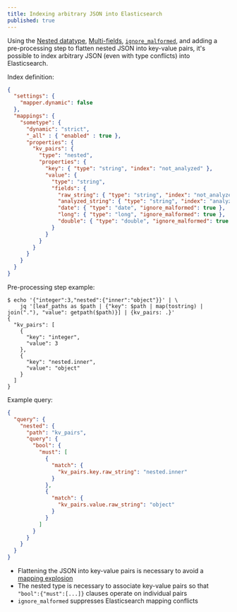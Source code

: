 ```yaml
---
title: Indexing arbitrary JSON into Elasticsearch
published: true
---
```


Using the [Nested datatype][1], [Multi-fields][2], [`ignore_malformed`][3], and adding a pre-processing step to flatten nested JSON into key-value pairs, it's possible to index arbitrary JSON (even with type conflicts) into Elasticsearch.

Index definition:

```json
{
  "settings": {
    "mapper.dynamic": false
  },
  "mappings": {
    "sometype": {
      "dynamic": "strict",
      "_all" : { "enabled" : true },
      "properties": {
        "kv_pairs": {
          "type": "nested",
          "properties": {
            "key": { "type": "string", "index": "not_analyzed" },
            "value": {
              "type": "string",
              "fields": {
                "raw_string": { "type": "string", "index": "not_analyzed" },
                "analyzed_string": { "type": "string", "index": "analyzed" },
                "date": { "type": "date", "ignore_malformed": true },
                "long": { "type": "long", "ignore_malformed": true },
                "double": { "type": "double", "ignore_malformed": true }
              }
            }
          }
        }
      }
    }
  }
}
```

Pre-processing step example:

```
$ echo '{"integer":3,"nested":{"inner":"object"}}' | \
    jq '[leaf_paths as $path | {"key": $path | map(tostring) | join("."), "value": getpath($path)}] | {kv_pairs: .}'
{
  "kv_pairs": [
    {
      "key": "integer",
      "value": 3
    },
    {
      "key": "nested.inner",
      "value": "object"
    }
  ]
}
```

Example query:

```json
{
  "query": {
    "nested": {
      "path": "kv_pairs",
      "query": {
        "bool": {
          "must": [
            {
              "match": {
                "kv_pairs.key.raw_string": "nested.inner"
              }
            },
            {
              "match": {
                "kv_pairs.value.raw_string": "object"
              }
            }
          ]
        }
      }
    }
  }
}
```

- Flattening the JSON into key-value pairs is necessary to avoid a [mapping explosion][4]
- The nested type is necessary to associate key-value pairs so that `"bool":{"must":[...]}` clauses operate on individual pairs
- `ignore_malformed` suppresses Elasticsearch mapping conflicts

[1]: https://www.elastic.co/guide/en/elasticsearch/reference/2.4/nested.html
[2]: https://www.elastic.co/guide/en/elasticsearch/reference/2.4/multi-fields.html
[3]: https://www.elastic.co/guide/en/elasticsearch/reference/2.4/ignore-malformed.html
[4]: https://www.elastic.co/blog/found-crash-elasticsearch#mapping-explosion
